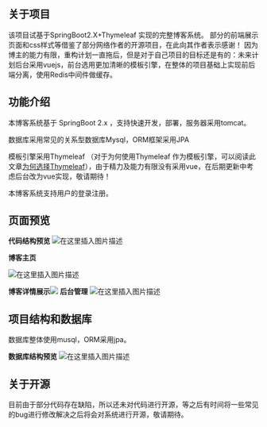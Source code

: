 ﻿## 关于项目
该项目试基于SpringBoot2.X+Thymeleaf 实现的完整博客系统。
部分的前端展示页面和css样式等借鉴了部分网络作者的开源项目，在此向其作者表示感谢！
因为博主的能力有限，重构计划一直拖后，但是对于自己项目的目标还是有的：未来计划后台采用vuejs，前台选用更加清晰的模板引擎，在整体的项目基础上实现前后端分离，使用Redis中间件做缓存。

## 功能介绍
本博客系统基于 SpringBoot 2.x ，支持快速开发，部署，服务器采用tomcat。

数据库采用常见的关系型数据库Mysql，ORM框架采用JPA

模板引擎采用Thymeleaf （对于为何使用Thymeleaf 作为模板引擎，可以阅读此文章[为何选择Thymeleaf](https://blog.csdn.net/mzc_love/article/details/106591561)），由于精力及能力有限没有采用vue，在后期更新中考虑后台改为vue实现，敬请期待！

本博客系统支持用户的登录注册。

## 页面预览
**代码结构预览**
![在这里插入图片描述](https://img-blog.csdnimg.cn/20200615160157432.png?x-oss-process=image/watermark,type_ZmFuZ3poZW5naGVpdGk,shadow_10,text_aHR0cHM6Ly9ibG9nLmNzZG4ubmV0L216Y19sb3Zl,size_16,color_FFFFFF,t_70)

**博客主页**

![在这里插入图片描述](https://img-blog.csdnimg.cn/20200615160232994.png?x-oss-process=image/watermark,type_ZmFuZ3poZW5naGVpdGk,shadow_10,text_aHR0cHM6Ly9ibG9nLmNzZG4ubmV0L216Y19sb3Zl,size_16,color_FFFFFF,t_70)

**博客详情展示**![](https://img-blog.csdnimg.cn/20200615160258526.png?x-oss-process=image/watermark,type_ZmFuZ3poZW5naGVpdGk,shadow_10,text_aHR0cHM6Ly9ibG9nLmNzZG4ubmV0L216Y19sb3Zl,size_16,color_FFFFFF,t_70)
**后台管理**
![在这里插入图片描述](https://img-blog.csdnimg.cn/20200615160334323.png?x-oss-process=image/watermark,type_ZmFuZ3poZW5naGVpdGk,shadow_10,text_aHR0cHM6Ly9ibG9nLmNzZG4ubmV0L216Y19sb3Zl,size_16,color_FFFFFF,t_70)

## 项目结构和数据库
数据库整体使用musql，ORM采用jpa。


**数据库结构预览**
![在这里插入图片描述](https://img-blog.csdnimg.cn/20200615160611112.png?x-oss-process=image/watermark,type_ZmFuZ3poZW5naGVpdGk,shadow_10,text_aHR0cHM6Ly9ibG9nLmNzZG4ubmV0L216Y19sb3Zl,size_16,color_FFFFFF,t_70#pic_center)

##  关于开源
目前由于部分代码存在缺陷，所以还未对代码进行开源，等之后有时间将一些常见的bug进行修改解决之后将会对系统进行开源，敬请期待。


